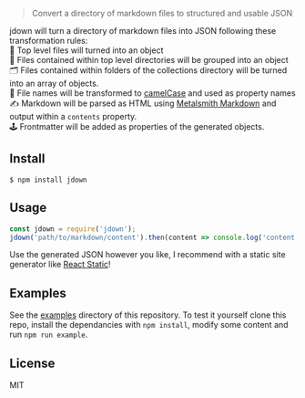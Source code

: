> Convert a directory of markdown files to structured and usable JSON

jdown will turn a directory of markdown files into JSON following these transformation rules:  
📄 Top level files will turned into an object  
📁 Files contained within top level directories will be grouped into an object  
🗂 Files contained within folders of the collections directory will be turned into an array of objects.  
🐫 File names will be transformed to [camelCase](https://github.com/sindresorhus/camelcase) and used as property names  
✍️ Markdown will be parsed as HTML using [Metalsmith Markdown](https://github.com/segmentio/metalsmith-markdown) and output within a `contents` property.  
🕹 Frontmatter will be added as properties of the generated objects.

## Install

```console
$ npm install jdown
```

## Usage

```js
const jdown = require('jdown');
jdown('path/to/markdown/content').then(content => console.log('content'));
```

Use the generated JSON however you like, I recommend with a static site generator like [React Static](https://github.com/nozzle/react-static)!

## Examples

See the [examples](example/) directory of this repository. To test it yourself clone this repo, install the dependancies with `npm install`, modify some content and run `npm run example`.

## License

MIT
